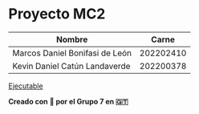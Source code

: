 # Proyecto MC2


|Nombre|Carne|
|---|---|
|Marcos Daniel Bonifasi de León |202202410|   
|Kevin Daniel Catún Landaverde |202200378|    


[Ejecutable](./dist/main/main)






**Creado con :blue_heart: por el Grupo 7 en :guatemala:**